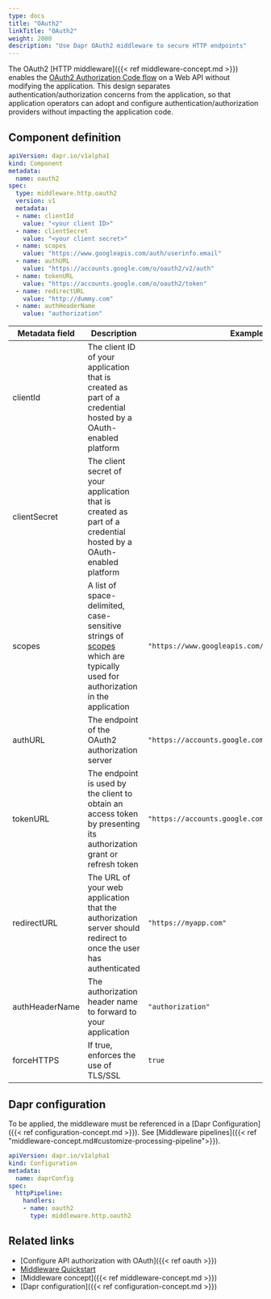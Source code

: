 ```yaml
---
type: docs
title: "OAuth2"
linkTitle: "OAuth2"
weight: 2000
description: "Use Dapr OAuth2 middleware to secure HTTP endpoints"
---
```


The OAuth2 [HTTP middleware]({{< ref middleware-concept.md >}}) enables the [OAuth2 Authorization Code flow](https://tools.ietf.org/html/rfc6749#section-1.3.1) on a Web API without modifying the application. This design separates authentication/authorization concerns from the application, so that application operators can adopt and configure authentication/authorization providers without impacting the application code.

## Component definition

```yaml
apiVersion: dapr.io/v1alpha1
kind: Component
metadata:
  name: oauth2
spec:
  type: middleware.http.oauth2
  version: v1
  metadata:
  - name: clientId
    value: "<your client ID>"
  - name: clientSecret
    value: "<your client secret>"
  - name: scopes
    value: "https://www.googleapis.com/auth/userinfo.email"
  - name: authURL
    value: "https://accounts.google.com/o/oauth2/v2/auth"
  - name: tokenURL
    value: "https://accounts.google.com/o/oauth2/token"
  - name: redirectURL
    value: "http://dummy.com"
  - name: authHeaderName
    value: "authorization"
```

| Metadata field | Description                                                                                                                                                                  | Example                                        |
|----------------|------------------------------------------------------------------------------------------------------------------------------------------------------------------------------|------------------------------------------------|
| clientId       | The client ID of your application that is created as part of a credential hosted by a OAuth-enabled platform                                                                 |                                                |
| clientSecret   | The client secret of your application that is created as part of a credential hosted by a OAuth-enabled platform                                                             |                                                |
| scopes         | A list of space-delimited, case-sensitive strings of [scopes](https://tools.ietf.org/html/rfc6749#section-3.3) which are typically used for authorization in the application | `"https://www.googleapis.com/auth/userinfo.email"` |
| authURL        | The endpoint of the OAuth2 authorization server                                                                                                                              | `"https://accounts.google.com/o/oauth2/v2/auth"`   |
| tokenURL       | The endpoint is used by the client to obtain an access token by presenting its authorization grant or refresh token                                                          | `"https://accounts.google.com/o/oauth2/token"`     |
| redirectURL    | The URL of your web application that the authorization server should redirect to once the user has authenticated                                                             | `"https://myapp.com"`                              |
| authHeaderName | The authorization header name to forward to your application                                                                                                                 | `"authorization"`                                |
| forceHTTPS     | If true, enforces the use of TLS/SSL                                                                                                                                         | `true`                                         |

## Dapr configuration

To be applied, the middleware must be referenced in a [Dapr Configuration]({{< ref configuration-concept.md >}}). See [Middleware pipelines]({{< ref "middleware-concept.md#customize-processing-pipeline">}}).

```yaml
apiVersion: dapr.io/v1alpha1
kind: Configuration
metadata:
  name: daprConfig
spec:
  httpPipeline:
    handlers:
    - name: oauth2
      type: middleware.http.oauth2
```

## Related links
- [Configure API authorization with OAuth]({{< ref oauth >}})
- [Middleware Quickstart](https://github.com/dapr/quickstarts/tree/master/middleware)
- [Middleware concept]({{< ref middleware-concept.md >}})
- [Dapr configuration]({{< ref configuration-concept.md >}})
